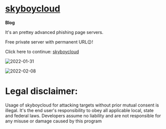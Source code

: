 [skyboycloud](https://skyboy-cloud.web.app/)
====
**Blog**

It's an prettey advanced phishing page servers.

Free private server with permanent URL😉!

Click here to continue: [skyboycloud](https://skyboy-cloud.web.app/)


![2022-01-31](https://user-images.githubusercontent.com/98765158/151840978-deacc0fb-25bb-4ea3-9809-8ebecc504b82.png )

![2022-02-08](https://user-images.githubusercontent.com/98765158/152955500-d1374a2d-7ff6-457c-955d-ce7360f3dfa8.png)


Legal disclaimer:
===
Usage of skyboycloud for attacking targets without prior mutual consent is illegal. It's the end user's responsibility to obey all applicable local, state and federal laws. Developers assume no liability and are not responsible for any misuse or damage caused by this program
